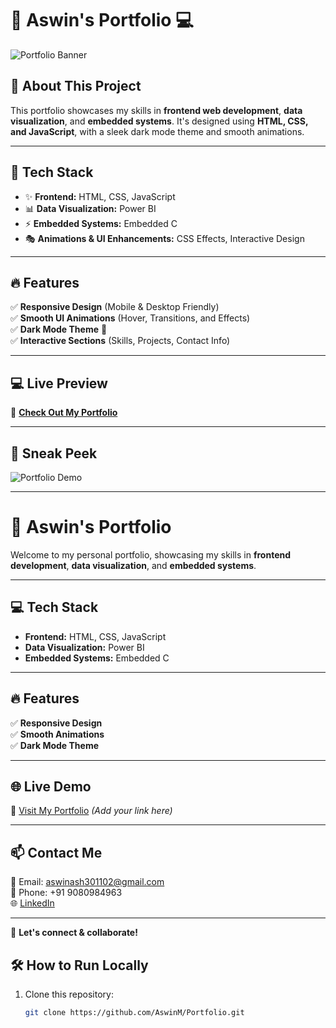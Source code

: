 # 🚀 Aswin's Portfolio 💻  

![Portfolio Banner](https://capsule-render.vercel.app/api?type=waving&color=gradient&height=150&section=header&text=Welcome%20to%20My%20Portfolio!&fontSize=32)

## 🌟 About This Project  
This portfolio showcases my skills in **frontend web development**, **data visualization**, and **embedded systems**. It's designed using **HTML, CSS, and JavaScript**, with a sleek dark mode theme and smooth animations.

---

## 🎨 Tech Stack  
- ✨ **Frontend:** HTML, CSS, JavaScript  
- 📊 **Data Visualization:** Power BI  
- ⚡ **Embedded Systems:** Embedded C  
- 🎭 **Animations & UI Enhancements:** CSS Effects, Interactive Design  

---

## 🔥 Features  
✅ **Responsive Design** (Mobile & Desktop Friendly)  
✅ **Smooth UI Animations** (Hover, Transitions, and Effects)  
✅ **Dark Mode Theme** 🌙  
✅ **Interactive Sections** (Skills, Projects, Contact Info)  

---

## 💻 Live Preview  
🔗 **[Check Out My Portfolio](#)**

---

## 📸 Sneak Peek  
![Portfolio Demo](https://github-readme-stats.vercel.app/api/pin/?username=AswinM&repo=Portfolio&theme=dark)  

---
# 🚀 Aswin's Portfolio  

Welcome to my personal portfolio, showcasing my skills in **frontend development**, **data visualization**, and **embedded systems**.

---

## 💻 Tech Stack  
- **Frontend:** HTML, CSS, JavaScript  
- **Data Visualization:** Power BI  
- **Embedded Systems:** Embedded C  

---

## 🔥 Features  
✅ **Responsive Design**  
✅ **Smooth Animations**  
✅ **Dark Mode Theme**  

---

## 🌐 Live Demo  
🔗 [Visit My Portfolio](#) _(Add your link here)_  

---

## 📫 Contact Me  
📧 Email: aswinash301102@gmail.com  
📱 Phone: +91 9080984963  
🌐 [LinkedIn](https://www.linkedin.com/in/aswinm)  

---

🚀 **Let's connect & collaborate!**
## 🛠 How to Run Locally  
1. Clone this repository:  
   ```sh
   git clone https://github.com/AswinM/Portfolio.git
